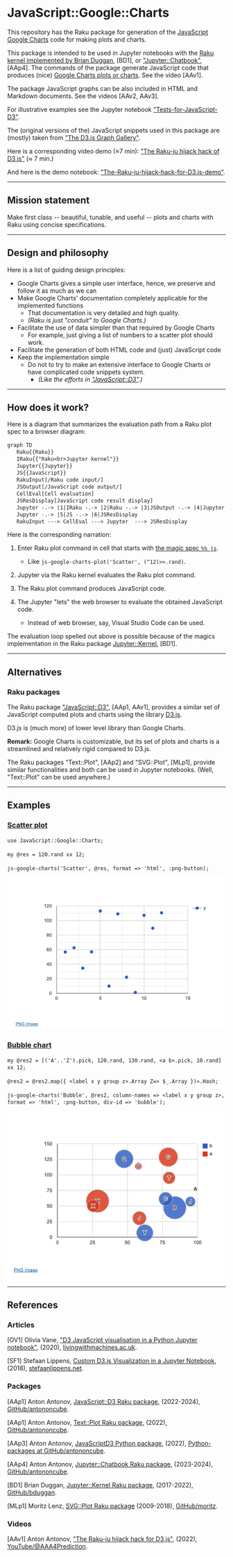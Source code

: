 # JavaScript::Google::Charts

This repository has the Raku package for generation of 
the [JavaScript Google Charts](https://developers.google.com/chart) 
code for making plots and charts.

This package is intended to be used in Jupyter notebooks with the
[Raku kernel implemented by Brian Duggan](https://github.com/bduggan/raku-jupyter-kernel), [BD1], or
["Jupyter::Chatbook"](https://github.com/antononcube/Raku-Jupyter-Chatbook), [AAp4].
The commands of the package generate JavaScript code that produces (nice) 
[Google Charts plots or charts](https://developers.google.com/chart/interactive/docs/gallery).
See the video [AAv1].

The package JavaScript graphs can be also included in HTML and Markdown documents.
See the videos [AAv2, AAv3].

For illustrative examples see the Jupyter notebook
["Tests-for-JavaScript-D3"](https://nbviewer.org/github/antononcube/Raku-JavaScript-D3/blob/main/resources/Tests-for-JavaScript-D3.ipynb).

The (original versions of the) JavaScript snippets used in this package are (mostly) taken from
["The D3.js Graph Gallery"](https://d3-graph-gallery.com/index.html).

Here is a corresponding video demo (≈7 min): ["The Raku-ju hijack hack of D3.js"](https://www.youtube.com/watch?v=YIhx3FBWayo) (≈ 7 min.)

And here is the demo notebook:
["The-Raku-ju-hijack-hack-for-D3.js-demo"](https://nbviewer.org/github/antononcube/Raku-JavaScript-D3/blob/main/resources/The-Raku-ju-hijack-hack-for-D3.js-demo.ipynb).

--------

## Mission statement

Make first class -- beautiful, tunable, and useful -- plots and charts with Raku using 
concise specifications.

--------

## Design and philosophy

Here is a list of guiding design principles:

- Google Charts gives a simple user interface, hence, we preserve and follow it as much as we can
- Make Google Charts' documentation completely applicable for the implemented functions
  - That documentation is very detailed and high quality.
  - *(Raku is just "conduit" to Google Charts.)*
- Facilitate the use of data simpler than that required by Google Charts
  - For example, just giving a list of numbers to a scatter plot should work.
- Facilitate the generation of both HTML code and (just) JavaScript code
- Keep the implementation simple
  - Do not to try to make an extensive interface to Google Charts or have complicated code snippets system.
    - *(Like the efforts in ["JavaScript::D3"](https://raku.land/zef:antononcube/JavaScript::D3).)*
  
--------

## How does it work?

Here is a diagram that summarizes the evaluation path from a Raku plot spec to a browser diagram:

```mermaid
graph TD
   Raku{{Raku}}
   IRaku{{"Raku<br>Jupyter kernel"}}
   Jupyter{{Jupyter}}
   JS{{JavaScript}}
   RakuInput[/Raku code input/]
   JSOutput[/JavaScript code output/]
   CellEval[Cell evaluation]
   JSResDisplay[JavaScript code result display]
   Jupyter -.-> |1|IRaku -.-> |2|Raku -.-> |3|JSOutput -.-> |4|Jupyter
   Jupyter -.-> |5|JS -.-> |6|JSResDisplay
   RakuInput ---> CellEval ---> Jupyter  ---> JSResDisplay
```

Here is the corresponding narration:

1. Enter Raku plot command in cell that starts with 
   [the magic spec `%% js`](https://github.com/bduggan/raku-jupyter-kernel/issues/100#issuecomment-1349494169).

   - Like `js-google-charts-plot('Scatter', (^12)>>.rand)`.
   
2. Jupyter via the Raku kernel evaluates the Raku plot command.

3. The Raku plot command produces JavaScript code.

4. The Jupyter "lets" the web browser to evaluate the obtained JavaScript code.

   - Instead of web browser, say, Visual Studio Code can be used.

   
The evaluation loop spelled out above is possible because of the magics implementation in the Raku package
[Jupyter::Kernel](https://github.com/bduggan/raku-jupyter-kernel#features), 
[BD1].
   
--------

## Alternatives

### Raku packages

The Raku package 
["JavaScript::D3"](https://raku.land/zef:antononcube/JavaScript::D3), [AAp1, AAv1],
provides a similar set of JavaScript computed plots and charts using the library [D3.js](https://d3js.org).

D3.js is (much more) of lower level library than Google Charts.

**Remark:** Google Charts is customizable, but its set of plots and charts is a streamlined 
and relatively rigid compared to D3.js.

The Raku packages "Text::Plot", [AAp2] and "SVG::Plot", [MLp1],
provide similar functionalities and both can be used in Jupyter notebooks. 
(Well, "Text::Plot" can be used anywhere.)

--------

## Examples

### [Scatter plot](https://developers-dot-devsite-v2-prod.appspot.com/chart/interactive/docs/gallery/scatterchart)

```perl6, eval=FALSE
use JavaScript::Google::Charts;

my @res = 120.rand xx 12;

js-google-charts('Scatter', @res, format => 'html', :png-button);
```

![](https://raw.githubusercontent.com/antononcube/Raku-JavaScript-Google-Charts/main/docs/Raku-JavaScript-Google-Charts-scatter-plot-demo.png)

### [Bubble chart](https://developers-dot-devsite-v2-prod.appspot.com/chart/interactive/docs/gallery/bubblechart)

```perl6, eval=FALSE
my @res2 = [('A'..'Z').pick, 120.rand, 130.rand, <a b>.pick, 10.rand] xx 12;

@res2 = @res2.map({ <label x y group z>.Array Z=> $_.Array })».Hash; 

js-google-charts('Bubble', @res2, column-names => <label x y group z>, format => 'html', :png-button, div-id => 'bubble');
```

![](https://raw.githubusercontent.com/antononcube/Raku-JavaScript-Google-Charts/main/docs/Raku-JavaScript-Google-Charts-bubble-chart-demo.png)

--------

## References

### Articles

[OV1] Olivia Vane, 
["D3 JavaScript visualisation in a Python Jupyter notebook"](https://livingwithmachines.ac.uk/d3-javascript-visualisation-in-a-python-jupyter-notebook), 
(2020), 
[livingwithmachines.ac.uk](https://livingwithmachines.ac.uk).

[SF1] Stefaan Lippens, 
[Custom D3.js Visualization in a Jupyter Notebook](https://www.stefaanlippens.net/jupyter-custom-d3-visualization.html), 
(2018), 
[stefaanlippens.net](https://www.stefaanlippens.net).

### Packages

[AAp1] Anton Antonov,
[JavaScript::D3 Raku package](https://raku.land/zef:antononcube/Text::Plot),
(2022-2024),
[GitHub/antononcube](https://github.com/antononcube/Raku-JavaScript-D3).

[AAp1] Anton Antonov,
[Text::Plot Raku package](https://raku.land/zef:antononcube/Text::Plot),
(2022),
[GitHub/antononcube](https://github.com/antononcube/Raku-Text-Plot).

[AAp3] Anton Antonov,
[JavaScriptD3 Python package](https://github.com/antononcube/Python-packages/tree/main/JavaScriptD3),
(2022),
[Python-packages at GitHub/antononcube](https://github.com/antononcube/Python-packages).

[AAp4] Anton Antonov,
[Jupyter::Chatbook Raku package](https://github.com/antononcube/Raku-Jupyter-Chatbook),
(2023-2024),
[GitHub/antononcube](https://github.com/antononcube).

[BD1] Brian Duggan,
[Jupyter::Kernel Raku package](https://raku.land/cpan:BDUGGAN/Jupyter::Kernel),
(2017-2022),
[GitHub/bduggan](https://github.com/bduggan/raku-jupyter-kernel).

[MLp1] Moritz Lenz,
[SVG::Plot Raku package](https://github.com/moritz/svg-plot)
(2009-2018),
[GitHub/moritz](https://github.com/moritz/svg-plot).

### Videos

[AAv1] Anton Antonov,
["The Raku-ju hijack hack for D3.js"](https://www.youtube.com/watch?v=YIhx3FBWayo),
(2022),
[YouTube/@AAA4Prediction](https://www.youtube.com/@AAA4prediction).